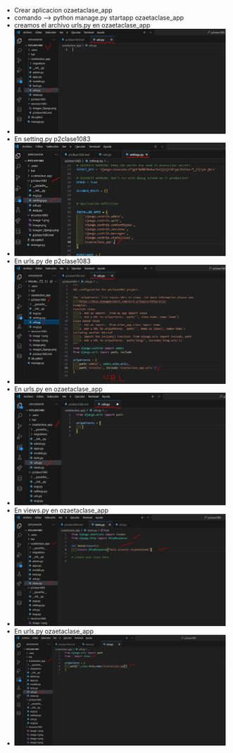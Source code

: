 - Crear aplicacion ozaetaclase_app
- comando --> python manage.py startapp ozaetaclase_app
- creamos el archivo urls.py en ozaetaclase_app 
- ![alt text](image-1.png)
- En setting.py p2clase1083 
- ![alt text](image-2.png)
- En urls.py de p2clase1083
- ![alt text](image-3.png)
- En urls.py en ozaetaclase_app
- ![alt text](image-4.png)
- En views.py en ozaetaclase_app
- ![alt text](image-5.png)
- En urls.py ozaetaclase_app
- ![alt text](image-6.png)